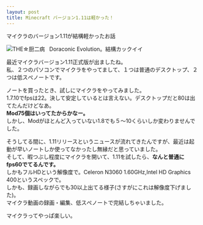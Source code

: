 ```yaml
---
layout: post
title: Minecraft バージョン1.11は軽かった！
---
```


マイクラのバージョン1.11が結構軽かったお話

![THE☆厨二病](http://i.imgur.com/UhJlsC3.png "THE☆厨二病")  
Doraconic Evolution。結構カックイイ
 
最近マイクラバージョン1.11正式版が出ましたね。  
私、２つのパソコンでマイクラをやってまして、１つは普通のデスクトップ、２つは低スぺノートです。

ノートを買ったとき、試しにマイクラをやってみました。  
1.7.10でfpsは22。決して安定しているとは言えない。デスクトップだと80は出てたんだけどなあ。  
**Mod75個はいってたからかなー。**  
しかし、Modがほとんど入っていない1.8でも５～10くらいしか変わりませんでした。

そうしてる間に、1.11リリースというニュースが流れてきたんですが、最近は起動が早いノートしか使ってなかったし無縁だと思っていました。<br>
そして、暇つぶし程度にマイクラを開いて、1.11を試したら、**なんと普通にfps60でてるんです。**<br>
しかもフルHDという解像度で。Celeron N3060 1.60GHz,Intel HD Graphics 400というスペックで。<br>
しかも、録画しながらでも30以上出てる様子(さすがにこれは解像度下げました)。<br>
マイクラ動画の録画・編集、低スぺノートで完結しちゃいました。

マイクラってやっぱ楽しい。
